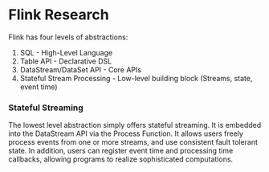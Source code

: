 # Flink Research

Flink has four levels of abstractions: 

1. SQL - High-Level Language
2. Table API - Declarative DSL
3. DataStream/DataSet API - Core APIs
4. Stateful Stream Processing - Low-level building block (Streams, state, event time)

### Stateful Streaming

The lowest level abstraction simply offers stateful streaming. It is embedded into the DataStream API via the Process Function. It allows users freely process events from one or more streams, and use consistent fault tolerant state. In addition, users can register event time and processing time callbacks, allowing programs to realize sophisticated computations.